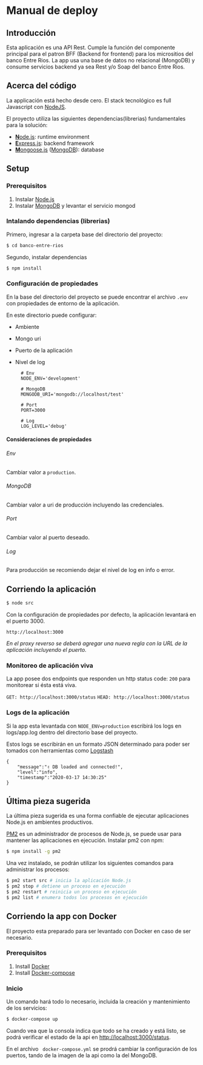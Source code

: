 # Manual de deploy

## Introducción

Esta aplicación es una API Rest. Cumple la función del componente principal para el patron BFF (Backend for frontend) para los micrositios del banco Entre Rios.
La app usa una base de datos no relacional (MongoDB) y consume servicios backend ya sea Rest y/o Soap del banco Entre Rios.

## Acerca del código

La applicación está hecho desde cero. El stack tecnológico es full Javascript con [NodeJS](https://nodejs.org).

El proyecto utiliza las siguientes dependencias(librerias) fundamentales para la solución:

* [**N**ode.js](https://nodejs.org): runtime environment
* [**E**xpress.js](http://expressjs.com): backend framework
* [**M**ongoose.js](http://www.mongoosejs.com) ([MongoDB](https://www.mongodb.com)): database


## Setup 

### Prerequisitos

1. Instalar [Node.js](https://nodejs.org)
2. Instalar [MongoDB](https://www.mongodb.com) y levantar el servicio mongod

### Intalando dependencias (librerias)

Primero, ingresar a la carpeta base del directorio del proyecto:

```sh
$ cd banco-entre-rios
```
Segundo, instalar dependencias

```sh
$ npm install
```
### Configuración de propiedades

En la base del directorio del proyecto se puede encontrar el archivo `.env` con propiedades de entorno de la aplicación.

En este directorio puede configurar: 
* Ambiente
* Mongo uri
* Puerto de la aplicación
* Nivel de log

        # Env
        NODE_ENV='development'

        # MongoDB
        MONGODB_URI='mongodb://localhost/test'

        # Port
        PORT=3000

        # Log 
        LOG_LEVEL='debug'

#### Consideraciones de propiedades

###### Env
Cambiar valor a `production`.

###### MongoDB
Cambiar valor a uri de producción incluyendo las credenciales.

###### Port
Cambiar valor al puerto deseado.

###### Log
Para producción se recomiendo dejar el nivel de log en info o error.

## Corriendo la aplicación

```sh
$ node src
```
Con la configuración de propiedades por defecto, la aplicación levantará en el puerto 3000.

`http://localhost:3000`

*En el proxy reverso se deberá agregar una nueva regla con la URL de la aplicación incluyendo el puerto.*

### Monitoreo de aplicación viva

La app posee dos endpoints que responden un http status code: `200` para monitorear si ésta está viva.

`GET: http://localhost:3000/status`
`HEAD: http://localhost:3000/status`

### Logs de la aplicación

Si la app esta levantada con `NODE_ENV=production` escribirá los logs en logs/app.log dentro del directorio base del proyecto.

Estos logs se escribirán en un formato JSON determinado para poder ser tomados con herramientas como [Logstash](https://www.elastic.co/logstash)

    {
        "message":"✌️ DB loaded and connected!",
        "level":"info",
        "timestamp":"2020-03-17 14:30:25"
    }

## Última pieza sugerida

La última pieza sugerida es una forma confiable de ejecutar aplicaciones Node.js en ambientes productivos. 

[PM2](https://pm2.keymetrics.io/) es un administrador de procesos de Node.js, se puede usar para mantener las aplicaciones en ejecución. Instalar pm2 con npm:

```sh
$ npm install -g pm2
```

Una vez instalado, se podrán utilizar los siguientes comandos para administrar los procesos:

```sh
$ pm2 start src # inicia la aplicación Node.js
$ pm2 stop # detiene un proceso en ejecución
$ pm2 restart # reinicia un proceso en ejecución
$ pm2 list # enumera todos los procesos en ejecución
```
    
## Corriendo la app con Docker

El proyecto esta preparado para ser levantado con Docker en caso de ser necesario.

### Prerequisitos

1. Install [Docker](https://www.docker.com/)  
2. Install [Docker-compose](https://docs.docker.com/compose/install/)  

### Inicio

Un comando hará todo lo necesario, incluida la creación y mantenimiento de los servicios:

```sh
$ docker-compose up
```

Cuando vea que la consola indica que todo se ha creado y está listo, se podrá verificar el estado de la api en [http://localhost:3000/status](http://localhost:3000/status).

En el archivo ` docker-compose.yml` se prodrá cambiar la configuración de los puertos, tando de la imagen de la api como la del MongoDB.